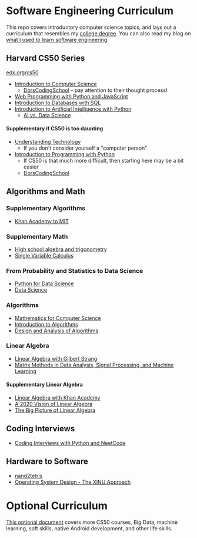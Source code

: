 # Software Engineering Curriculum

This repo covers introductory computer science topics, and lays out a curriculum that resembles my [college degree][1]. You can also read my blog on [what I used to learn software engineering][2].

[1]: https://www.cs.utexas.edu/sites/default/files/documents/4-Year%20Plan_1.pdf
[2]: https://medium.com/@seanaujong/a-software-engineering-journey-for-beginners-a08640916929

## Harvard CS50 Series

[edx.org/cs50](https://www.edx.org/cs50)

- [Introduction to Computer Science](https://cs50.harvard.edu/x)
    - [DorsCodingSchool](https://www.youtube.com/playlist?list=PLo_wesNOyQTMl3zIvoIVANOqGNL4B2Sg-) - pay attention to their thought process!
- [Web Programming with Python and JavaScript](https://cs50.harvard.edu/web/2020/)
- [Introduction to Databases with SQL](https://www.edx.org/course/cs50s-introduction-to-databases-with-sql)
- [Introduction to Artificial Intelligence with Python](https://www.edx.org/course/cs50s-introduction-to-artificial-intelligence-with-python)
    - [AI vs. Data Science](https://www.youtube.com/watch?v=kNrw64dmfpk)

#### Supplementary if CS50 is too daunting

- [Understanding Technology](https://www.edx.org/course/cs50s-understanding-technology)
    - If you don't consider yourself a "computer person"
- [Introduction to Programming with Python](cs50.harvard.edu/python)
    - If CS50 is that much more difficult, then starting here may be a bit easier
    - [DorsCodingSchool](https://www.youtube.com/playlist?list=PLo_wesNOyQTNkV3DzBMz5HNfUDrVTEeh9)

## Algorithms and Math

### Supplementary Algorithms

- [Khan Academy to MIT](https://medium.com/@seanaujong/an-introduction-to-algorithms-d3d5edab5b6a)

### Supplementary Math

- [High school algebra and trigonometry](https://www.khanacademy.org/)
- [Single Variable Calculus](https://www.youtube.com/playlist?list=PL21BCE50ABFF029F1)

### From Probability and Statistics to Data Science

- [Python for Data Science](https://www.edx.org/professional-certificate/harvardx-learning-python-for-data-science)
- [Data Science](https://www.edx.org/professional-certificate/harvardx-data-science)

### Algorithms

- [Mathematics for Computer Science](https://ocw.mit.edu/courses/6-042j-mathematics-for-computer-science-spring-2015/)
- [Introduction to Algorithms](https://ocw.mit.edu/courses/6-006-introduction-to-algorithms-spring-2020/)
- [Design and Analysis of Algorithms](https://ocw.mit.edu/courses/6-046j-design-and-analysis-of-algorithms-spring-2015/)

### Linear Algebra

- [Linear Algebra with Gilbert Strang](https://www.youtube.com/playlist?list=PL221E2BBF13BECF6C)
- [Matrix Methods in Data Analysis, Signal Processing, and Machine Learning](https://www.youtube.com/playlist?list=PLUl4u3cNGP63oMNUHXqIUcrkS2PivhN3k)

#### Supplementary Linear Algebra

- [Linear Algebra with Khan Academy](https://www.khanacademy.org/math/linear-algebra)
- [A 2020 Vision of Linear Algebra](https://www.youtube.com/playlist?list=PLUl4u3cNGP61iQEFiWLE21EJCxwmWvvek)
- [The Big Picture of Linear Algebra](https://www.youtube.com/watch?v=ggWYkes-n6E)

## Coding Interviews

- [Coding Interviews with Python and NeetCode](https://medium.com/@seanaujong/getting-started-with-technical-interviews-for-software-engineering-as-a-college-freshman-64dbecc0b15c)

## Hardware to Software

- [nand2tetris](https://www.nand2tetris.org/)
- [Operating System Design - The XINU Approach](https://xinu.cs.purdue.edu/)

# Optional Curriculum

[This optional document](./OPTIONAL.md) covers more CS50 courses, Big Data, machine learning, soft skills, native Android development, and other life skills.
